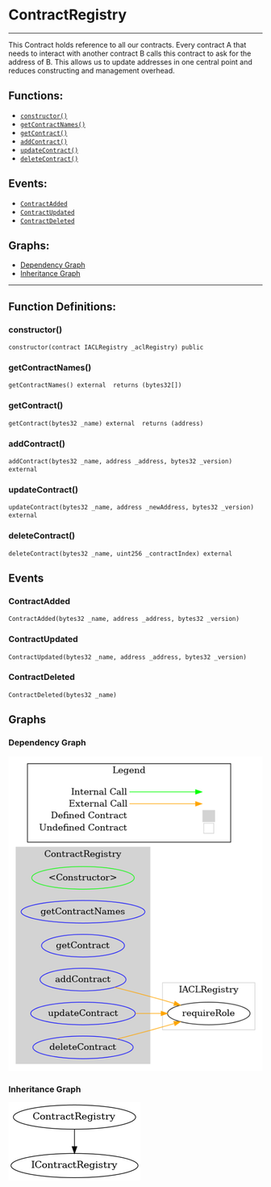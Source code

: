 # ContractRegistry
***
This Contract holds reference to all our contracts. Every contract A that needs to interact with another contract B calls this contract
to ask for the address of B.
This allows us to update addresses in one central point and reduces constructing and management overhead.
## Functions:
- [`constructor()`](#constructor)
- [`getContractNames()`](#getcontractnames)
- [`getContract()`](#getcontract)
- [`addContract()`](#addcontract)
- [`updateContract()`](#updatecontract)
- [`deleteContract()`](#deletecontract)
## Events:
- [`ContractAdded`](#contractadded)
- [`ContractUpdated`](#contractupdated)
- [`ContractDeleted`](#contractdeleted)
## Graphs:
- [Dependency Graph](#dependency-graph)
- [Inheritance Graph](#inheritance-graph)
***
## Function Definitions:
###  constructor()
```
constructor(contract IACLRegistry _aclRegistry) public 
```
###  getContractNames()
```
getContractNames() external  returns (bytes32[])
```
###  getContract()
```
getContract(bytes32 _name) external  returns (address)
```
###  addContract()
```
addContract(bytes32 _name, address _address, bytes32 _version) external 
```
###  updateContract()
```
updateContract(bytes32 _name, address _newAddress, bytes32 _version) external 
```
###  deleteContract()
```
deleteContract(bytes32 _name, uint256 _contractIndex) external 
```
## Events
### ContractAdded
```
ContractAdded(bytes32 _name, address _address, bytes32 _version)
```
### ContractUpdated
```
ContractUpdated(bytes32 _name, address _address, bytes32 _version)
```
### ContractDeleted
```
ContractDeleted(bytes32 _name)
```
## Graphs
### Dependency Graph
![Dependency Graph](/docs/images/ContractRegistry_dependency_graph.png)
### Inheritance Graph
![Inheritance Graph](/docs/images/ContractRegistry_inheritance_graph.png)
